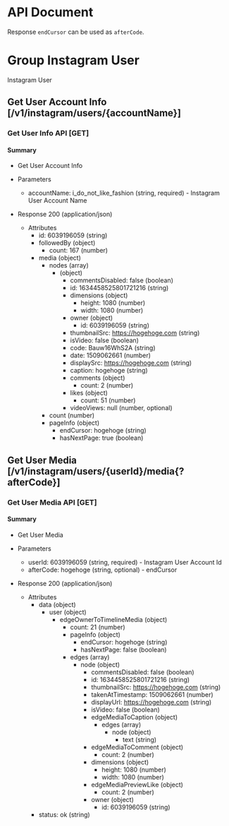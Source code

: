 # API Document

Response `endCursor` can be used as `afterCode`.

# Group Instagram User

 Instagram User

## Get User Account Info [/v1/instagram/users/{accountName}]

### Get User Info API [GET]

#### Summary

* Get User Account Info

+ Parameters

    + accountName: i_do_not_like_fashion (string, required) - Instagram User Account Name

+ Response 200 (application/json)

    + Attributes
        + id: 6039196059 (string)
        + followedBy (object)
            + count: 167 (number)
        + media (object)
            + nodes (array)
                + (object)
                    + commentsDisabled: false (boolean)
                    + id: 1634458525801721216 (string)
                    + dimensions (object)
                        + height: 1080 (number)
                        + width: 1080 (number)
                    + owner (object)
                        + id: 6039196059 (string)
                    + thumbnailSrc: https://hogehoge.com (string)
                    + isVideo: false (boolean)
                    + code: Bauw16WhS2A (string)
                    + date: 1509062661 (number)
                    + displaySrc: https://hogehoge.com (string)
                    + caption: hogehoge (string)
                    + comments (object)
                        + count: 2 (number)
                    + likes (object)
                        + count: 51 (number)
                    + videoViews: null (number, optional)
            + count (number)
            + pageInfo (object)
                + endCursor: hogehoge (string)
                + hasNextPage: true (boolean)

## Get User Media [/v1/instagram/users/{userId}/media{?afterCode}]

### Get User Media API [GET]

#### Summary

* Get User Media

+ Parameters

    + userId: 6039196059 (string, required) - Instagram User Account Id
    + afterCode: hogehoge (string, optional) - endCursor

+ Response 200 (application/json)

    + Attributes
        + data (object)
            + user (object)
                + edgeOwnerToTimelineMedia (object)
                    + count: 21 (number)
                    + pageInfo (object)
                        + endCursor: hogehoge (string)
                        + hasNextPage: false (boolean)
                    + edges (array)
                        + node (object)
                            + commentsDisabled: false (boolean)
                            + id: 1634458525801721216 (string)
                            + thumbnailSrc: https://hogehoge.com (string)
                            + takenAtTimestamp: 1509062661 (number)
                            + displayUrl: https://hogehoge.com (string)
                            + isVideo: false (boolean)
                            + edgeMediaToCaption (object)
                                + edges (array)
                                    + node (object)
                                        + text (string)
                            + edgeMediaToComment (object)
                                + count: 2 (number)
                            + dimensions (object)
                                + height: 1080 (number)
                                + width: 1080 (number)
                            + edgeMediaPreviewLike (object)
                                + count: 2 (number)
                            + owner (object)
                                + id: 6039196059 (string)
        + status: ok (string)
